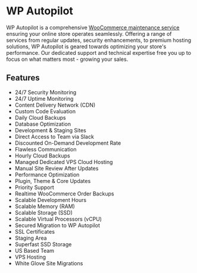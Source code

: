 # WP Autopilot

WP Autopilot is a comprehensive [WooCommerce maintenance service](https://wpautopilot.com) ensuring your online store operates seamlessly. Offering a range of services from regular updates, security enhancements, to premium hosting solutions, WP Autopilot is geared towards optimizing your store's performance. Our dedicated support and technical expertise free you up to focus on what matters most - growing your sales.


## Features

- 24/7 Security Monitoring
- 24/7 Uptime Monitoring
- Content Delivery Network (CDN)
- Custom Code Evaluation
- Daily Cloud Backups
- Database Optimization
- Development & Staging Sites
- Direct Access to Team via Slack
- Discounted On-Demand Development Rate
- Flawless Communication
- Hourly Cloud Backups
- Managed Dedicated VPS Cloud Hosting
- Manual Site Review After Updates
- Performance Optimization
- Plugin, Theme & Core Updates
- Priority Support
- Realtime WooCommerce Order Backups
- Scalable Development Hours
- Scalable Memory (RAM)
- Scalable Storage (SSD)
- Scalable Virtual Processors (vCPU)
- Secured Migration to WP Autopilot
- SSL Certificates
- Staging Area
- Superfast SSD Storage
- US Based Team
- VPS Hosting
- White Glove Site Migrations​

